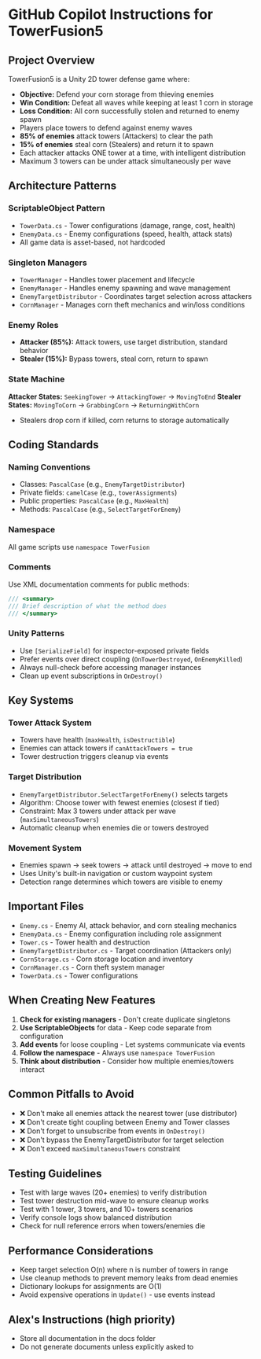 # GitHub Copilot Instructions for TowerFusion5

## Project Overview

TowerFusion5 is a Unity 2D tower defense game where:
- **Objective:** Defend your corn storage from thieving enemies
- **Win Condition:** Defeat all waves while keeping at least 1 corn in storage
- **Loss Condition:** All corn successfully stolen and returned to enemy spawn
- Players place towers to defend against enemy waves
- **85% of enemies** attack towers (Attackers) to clear the path
- **15% of enemies** steal corn (Stealers) and return it to spawn
- Each attacker attacks ONE tower at a time, with intelligent distribution
- Maximum 3 towers can be under attack simultaneously per wave

## Architecture Patterns

### ScriptableObject Pattern
- `TowerData.cs` - Tower configurations (damage, range, cost, health)
- `EnemyData.cs` - Enemy configurations (speed, health, attack stats)
- All game data is asset-based, not hardcoded

### Singleton Managers
- `TowerManager` - Handles tower placement and lifecycle
- `EnemyManager` - Handles enemy spawning and wave management
- `EnemyTargetDistributor` - Coordinates target selection across attackers
- `CornManager` - Manages corn theft mechanics and win/loss conditions

### Enemy Roles
- **Attacker (85%):** Attack towers, use target distribution, standard behavior
- **Stealer (15%):** Bypass towers, steal corn, return to spawn

### State Machine
**Attacker States:** `SeekingTower` → `AttackingTower` → `MovingToEnd`
**Stealer States:** `MovingToCorn` → `GrabbingCorn` → `ReturningWithCorn`
- Stealers drop corn if killed, corn returns to storage automatically

## Coding Standards

### Naming Conventions
- Classes: `PascalCase` (e.g., `EnemyTargetDistributor`)
- Private fields: `camelCase` (e.g., `towerAssignments`)
- Public properties: `PascalCase` (e.g., `MaxHealth`)
- Methods: `PascalCase` (e.g., `SelectTargetForEnemy`)

### Namespace
All game scripts use `namespace TowerFusion`

### Comments
Use XML documentation comments for public methods:
```csharp
/// <summary>
/// Brief description of what the method does
/// </summary>
```

### Unity Patterns
- Use `[SerializeField]` for inspector-exposed private fields
- Prefer events over direct coupling (`OnTowerDestroyed`, `OnEnemyKilled`)
- Always null-check before accessing manager instances
- Clean up event subscriptions in `OnDestroy()`

## Key Systems

### Tower Attack System
- Towers have health (`maxHealth`, `isDestructible`)
- Enemies can attack towers if `canAttackTowers = true`
- Tower destruction triggers cleanup via events

### Target Distribution
- `EnemyTargetDistributor.SelectTargetForEnemy()` selects targets
- Algorithm: Choose tower with fewest enemies (closest if tied)
- Constraint: Max 3 towers under attack per wave (`maxSimultaneousTowers`)
- Automatic cleanup when enemies die or towers destroyed

### Movement System
- Enemies spawn → seek towers → attack until destroyed → move to end
- Uses Unity's built-in navigation or custom waypoint system
- Detection range determines which towers are visible to enemy

## Important Files

- `Enemy.cs` - Enemy AI, attack behavior, and corn stealing mechanics
- `EnemyData.cs` - Enemy configuration including role assignment
- `Tower.cs` - Tower health and destruction
- `EnemyTargetDistributor.cs` - Target coordination (Attackers only)
- `CornStorage.cs` - Corn storage location and inventory
- `CornManager.cs` - Corn theft system manager
- `TowerData.cs` - Tower configurations

## When Creating New Features

1. **Check for existing managers** - Don't create duplicate singletons
2. **Use ScriptableObjects** for data - Keep code separate from configuration
3. **Add events** for loose coupling - Let systems communicate via events
4. **Follow the namespace** - Always use `namespace TowerFusion`
5. **Think about distribution** - Consider how multiple enemies/towers interact

## Common Pitfalls to Avoid

- ❌ Don't make all enemies attack the nearest tower (use distributor)
- ❌ Don't create tight coupling between Enemy and Tower classes
- ❌ Don't forget to unsubscribe from events in `OnDestroy()`
- ❌ Don't bypass the EnemyTargetDistributor for target selection
- ❌ Don't exceed `maxSimultaneousTowers` constraint

## Testing Guidelines

- Test with large waves (20+ enemies) to verify distribution
- Test tower destruction mid-wave to ensure cleanup works
- Test with 1 tower, 3 towers, and 10+ towers scenarios
- Verify console logs show balanced distribution
- Check for null reference errors when towers/enemies die

## Performance Considerations

- Keep target selection O(n) where n is number of towers in range
- Use cleanup methods to prevent memory leaks from dead enemies
- Dictionary lookups for assignments are O(1)
- Avoid expensive operations in `Update()` - use events instead

## Alex's Instructions (high priority)
- Store all documentation in the docs folder
- Do not generate documents unless explicitly asked to

